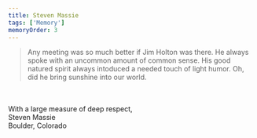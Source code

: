 ```yaml
---
title: Steven Massie
tags: ['Memory']
memoryOrder: 3
---
```


> Any meeting was so much better if Jim Holton was there. He always spoke with an uncommon amount of common sense. His good natured spirit always intoduced a needed touch of light humor. Oh, did he bring sunshine into our world. <br /><br />With a large measure of deep respect, <br />Steven Massie <br />Boulder, Colorado 